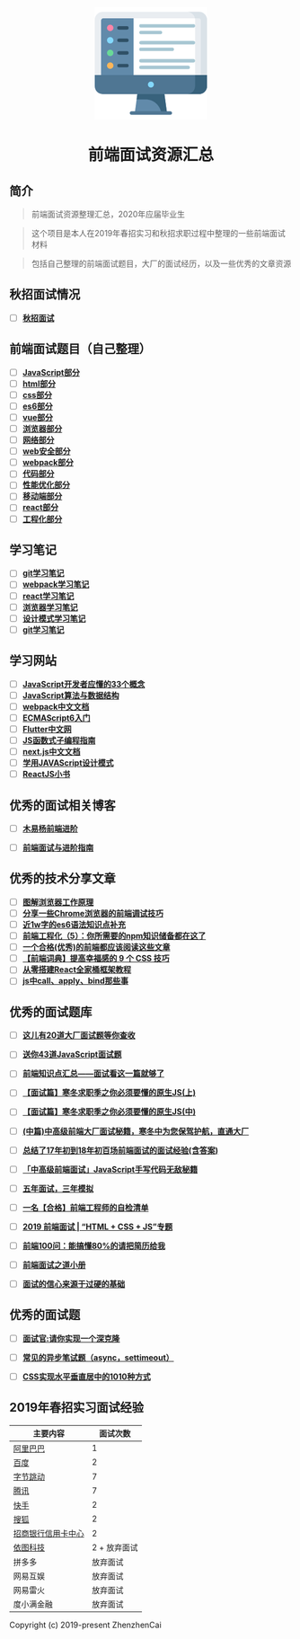 <h1 align="center">
<br>
  <a href="https://github.com/zhenzhencai/FontEndInterview"><img src="icon.png" alt="前端面试资源汇总" width=200></a>
  <br>
    <br>
  前端面试资源汇总
  <br>
</h1>


## 简介 
> 前端面试资源整理汇总，2020年应届毕业生

> 这个项目是本人在2019年春招实习和秋招求职过程中整理的一些前端面试材料

> 包括自己整理的前端面试题目，大厂的面试经历，以及一些优秀的文章资源

## 秋招面试情况
- [ ]  **[秋招面试](interview-autumn/overview.md)**

## 前端面试题目（自己整理）

- [ ] **[JavaScript部分](topic/JavaScript.md)**
- [ ] **[html部分](topic/html.md)**
- [ ] **[css部分](topic/css.md)**
- [ ] **[es6部分](topic/ESsix.md)**
- [ ] **[vue部分](topic/vue.md)**
- [ ] **[浏览器部分](topic/brower.md)**
- [ ] **[网络部分](topic/network.md)**
- [ ] **[web安全部分](topic/webSecurity.md)**
- [ ] **[webpack部分](topic/webpack.md)**
- [ ] **[代码部分](topic/mycode.md)**
- [ ] **[性能优化部分](topic/performance.md)**
- [ ] **[移动端部分](topic/phone.md)**
- [ ] **[react部分](topic/react.md)**
- [ ] **[工程化部分](topic/project.md)**

## 学习笔记

- [ ] **[git学习笔记](study/gitStudy.md)**
- [ ] **[webpack学习笔记](study/webpackStudy.md)**
- [ ] **[react学习笔记](study/reactStudy.md)**
- [ ] **[浏览器学习笔记](study/browerStudy.md)**
- [ ] **[设计模式学习笔记](study/designStudy.md)**
- [ ] **[git学习笔记](study/gitStudy.md)**

## 学习网站

- [ ] **[JavaScript开发者应懂的33个概念](https://github.com/stephentian/33-js-concepts)**
- [ ] **[JavaScript算法与数据结构](https://github.com/trekhleb/javascript-algorithms/blob/master/README.zh-CN.md)**
- [ ] **[webpack中文文档](https://www.webpackjs.com/guides/getting-started/)**
- [ ] **[ECMAScript6入门](http://es-ruanyifeng.com/)**
- [ ] **[Flutter中文网](https://flutterchina.club/)**
- [ ] **[JS函数式子编程指南](https://llh91100-gitbooks.io/mostly-adequate-guide-chinese/content/)**
- [ ] **[next.js中文文档](https://nextjs.org/docs)**
- [ ] **[学用JAVAScript设计模式](http://wiki.jikexueyuan.com/project/javascript-design-patterns/)**
- [ ] **[ReactJS小书](http://huziketang.mangojuice.top/books/react/)**

## 优秀的面试相关博客
- [ ] **[木易杨前端进阶](https://muyiy.vip/question/)**
- [ ] **[前端面试与进阶指南](https://www.cxymsg.com/)**


## 优秀的技术分享文章

- [ ] **[图解浏览器工作原理](https://mp.weixin.qq.com/s/X4yAFZBNLwaDUFYaR0Cn5g)**
- [ ] **[分享一些Chrome浏览器的前端调试技巧](https://juejin.im/post/5d09c39ee51d4576bc1a0e07)**
- [ ] **[近1w字的es6语法知识点补充](https://juejin.im/post/5c6234f16fb9a049a81fcca5)**
- [ ] **[前端工程化（5）：你所需要的npm知识储备都在这了](https://juejin.im/post/5d08d3d3f265da1b7e103a4d#heading-44)**
- [ ] **[一个合格(优秀)的前端都应该阅读这些文章](https://juejin.im/post/5d387f696fb9a07eeb13ea60)**
- [ ] **[【前端词典】提高幸福感的 9 个 CSS 技巧](https://juejin.im/post/5cb45a06f265da03474df54e)**
- [ ] **[从零搭建React全家桶框架教程](https://github.com/brickspert/blog/issues/1)**
- [ ] **[js中call、apply、bind那些事](https://qianlongo.github.io/2016/04/26/js%E4%B8%ADcall%E3%80%81apply%E3%80%81bind%E9%82%A3%E4%BA%9B%E4%BA%8B/#more)**

## 优秀的面试题库

- [ ] **[这儿有20道大厂面试题等你查收](https://juejin.im/post/5d124a12f265da1b9163a28d)**
- [ ] **[送你43道JavaScript面试题](https://juejin.im/post/5d0644976fb9a07ed064b0ca)**
- [ ] **[前端知识点汇总——面试看这一篇就够了](https://juejin.im/post/5d06fbc2e51d45106b15ff1f)**
- [ ] **[【面试篇】寒冬求职季之你必须要懂的原生JS(上)](https://juejin.im/post/5cab0c45f265da2513734390)**
- [ ] **[【面试篇】寒冬求职季之你必须要懂的原生JS(中)](https://juejin.im/post/5cbd1e33e51d45789161d053)**
- [ ] **[(中篇)中高级前端大厂面试秘籍，寒冬中为您保驾护航，直通大厂](https://juejin.im/post/5c92f499f265da612647b754)**
- [ ] **[总结了17年初到18年初百场前端面试的面试经验(含答案)](https://juejin.im/post/5b44a485e51d4519945fb6b7)**
- [ ] **[「中高级前端面试」JavaScript手写代码无敌秘籍](https://juejin.im/post/5c9c3989e51d454e3a3902b6)**
- [ ] **[五年面试，三年模拟](https://juejin.im/post/5ca0425e51882567ce181037)**
- [ ] **[一名【合格】前端工程师的自检清单](https://juejin.im/post/5cc1da82f265da036023b628)**
- [ ] **[2019 前端面试 | “HTML + CSS + JS”专题](https://juejin.im/post/5ce4171ff265da1bd04eb4f3)**
- [ ] **[前端100问：能搞懂80%的请把简历给我](https://juejin.im/post/5d23e750f265da1b855c7bbe)**
- [ ] **[前端面试之道小册](https://yuchengkai.cn/docs/frontend/#%E5%86%85%E7%BD%AE%E7%B1%BB%E5%9E%8B)**
- [ ] **[面试的信心来源于过硬的基础](https://segmentfault.com/a/1190000013331105)**


## 优秀的面试题
- [ ] **[面试官:请你实现一个深克隆](https://juejin.im/post/5abb55ee6fb9a028e33b7e0a)**
- [ ] **[常见的异步笔试题（async，settimeout）](https://github.com/Advanced-Frontend/Daily-Interview-Question/issues/7)**
- [ ] **[CSS实现水平垂直居中的1010种方式](https://juejin.im/post/5b9a4477f265da0ad82bf921)**


## 2019年春招实习面试经验

| 主要内容 | 面试次数 |
| ------| ------|
| [阿里巴巴](interview/alibaba.md) | 1 |
| [百度](interview/baidu.md) | 2 |
| [字节跳动](interview/Bytedance.md) | 7 |
| [腾讯](interview/tecent.md) | 7 |
| [快手](interview/kuaishou.md) | 2 |
| [搜狐](interview/sohu.md) | 2 |
| [招商银行信用卡中心](interview/zhaohang.md) | 2 |
| [依图科技](interview/yitu.md) | 2 + 放弃面试 |
| 拼多多 | 放弃面试 |
| 网易互娱 | 放弃面试 |
| 网易雷火 | 放弃面试 |
| 度小满金融 | 放弃面试 |


Copyright (c) 2019-present ZhenzhenCai
